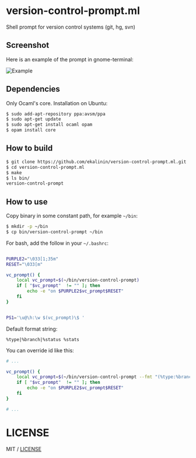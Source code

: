 version-control-prompt.ml
=========================

Shell prompt for version control systems (git, hg, svn)

Screenshot
----------
Here is an example of the prompt in gnome-terminal:

![Example](https://raw.github.com/ekalinin/version-control-prompt.ml/master/screenshot.png)

Dependencies
------------

Only Ocaml's core. Installation on Ubuntu:

```bash
$ sudo add-apt-repository ppa:avsm/ppa
$ sudo apt-get update
$ sudo apt-get install ocaml opam
$ opam install core
```

How to build
------------

```bash
$ git clone https://github.com/ekalinin/version-control-prompt.ml.git
$ cd version-control-prompt.ml
$ make
$ ls bin/
version-control-prompt
```

How to use
----------

Copy binary in some constant path, for example ``~/bin``:

```bash
$ mkdir -p ~/bin
$ cp bin/version-control-prompt ~/bin
```

For bash, add the follow in your ``~/.bashrc``:

```bash

PURPLE2="\033[1;35m"
RESET="\033[m"

vc_prompt() {
    local vc_prompt=$(~/bin/version-control-prompt)
    if [ "$vc_prompt"  != "" ]; then
        echo -e "on $PURPLE2$vc_prompt$RESET"
    fi
}


PS1='\u@\h:\w $(vc_prompt)\$ '
```

Default format string:

```
%type|%branch|%status %stats
```

You can override id like this:

```bash
# ...

vc_prompt() {
    local vc_prompt=$(~/bin/version-control-prompt --fmt "(%type:%branch:%status)")
    if [ "$vc_prompt"  != "" ]; then
        echo -e "on $PURPLE2$vc_prompt$RESET"
    fi
}

# ...
```


LICENSE
=======

MIT / [LICENSE](https://github.com/ekalinin/version-control-prompt.ml/blob/master/LICENSE)

